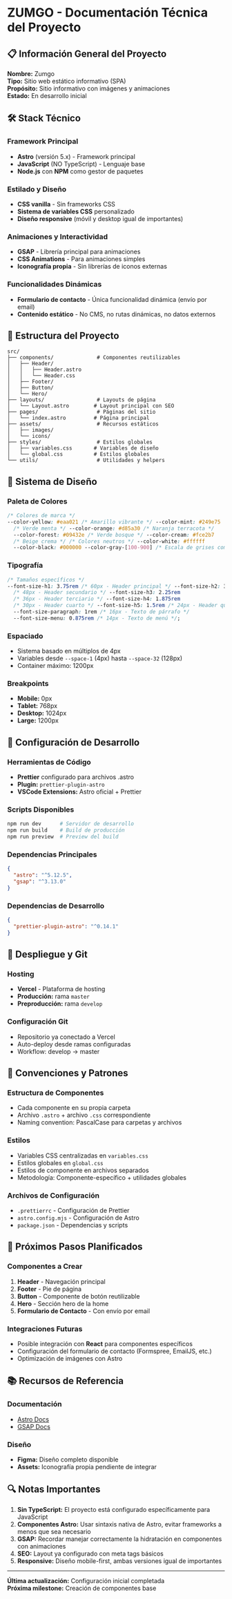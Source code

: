 # ZUMGO - Documentación Técnica del Proyecto

## 📋 Información General del Proyecto

**Nombre:** Zumgo  
**Tipo:** Sitio web estático informativo (SPA)  
**Propósito:** Sitio informativo con imágenes y animaciones  
**Estado:** En desarrollo inicial

## 🛠️ Stack Técnico

### Framework Principal

- **Astro** (versión 5.x) - Framework principal
- **JavaScript** (NO TypeScript) - Lenguaje base
- **Node.js** con **NPM** como gestor de paquetes

### Estilado y Diseño

- **CSS vanilla** - Sin frameworks CSS
- **Sistema de variables CSS** personalizado
- **Diseño responsive** (móvil y desktop igual de importantes)

### Animaciones y Interactividad

- **GSAP** - Librería principal para animaciones
- **CSS Animations** - Para animaciones simples
- **Iconografía propia** - Sin librerías de iconos externas

### Funcionalidades Dinámicas

- **Formulario de contacto** - Única funcionalidad dinámica (envío por email)
- **Contenido estático** - No CMS, no rutas dinámicas, no datos externos

## 📁 Estructura del Proyecto

```
src/
├── components/              # Componentes reutilizables
│   ├── Header/
│   │   ├── Header.astro
│   │   └── Header.css
│   ├── Footer/
│   ├── Button/
│   └── Hero/
├── layouts/                 # Layouts de página
│   └── Layout.astro        # Layout principal con SEO
├── pages/                   # Páginas del sitio
│   └── index.astro         # Página principal
├── assets/                  # Recursos estáticos
│   ├── images/
│   └── icons/
├── styles/                  # Estilos globales
│   ├── variables.css       # Variables de diseño
│   └── global.css          # Estilos globales
└── utils/                   # Utilidades y helpers
```

## 🎨 Sistema de Diseño

### Paleta de Colores

```css
/* Colores de marca */
--color-yellow: #eaa021 /* Amarillo vibrante */ --color-mint: #249e75
  /* Verde menta */ --color-orange: #d85a30 /* Naranja terracota */
  --color-forest: #09432e /* Verde bosque */ --color-cream: #fce2b7
  /* Beige crema */ /* Colores neutros */ --color-white: #ffffff
  --color-black: #000000 --color-gray-[100-900] /* Escala de grises completa */;
```

### Tipografía

```css
/* Tamaños específicos */
--font-size-h1: 3.75rem /* 60px - Header principal */ --font-size-h2: 3rem
  /* 48px - Header secundario */ --font-size-h3: 2.25rem
  /* 36px - Header terciario */ --font-size-h4: 1.875rem
  /* 30px - Header cuarto */ --font-size-h5: 1.5rem /* 24px - Header quinto */
  --font-size-paragraph: 1rem /* 16px - Texto de párrafo */
  --font-size-menu: 0.875rem /* 14px - Texto de menú */;
```

### Espaciado

- Sistema basado en múltiplos de 4px
- Variables desde `--space-1` (4px) hasta `--space-32` (128px)
- Container máximo: 1200px

### Breakpoints

- **Mobile:** 0px
- **Tablet:** 768px
- **Desktop:** 1024px
- **Large:** 1200px

## 🔧 Configuración de Desarrollo

### Herramientas de Código

- **Prettier** configurado para archivos .astro
- **Plugin:** `prettier-plugin-astro`
- **VSCode Extensions:** Astro oficial + Prettier

### Scripts Disponibles

```bash
npm run dev      # Servidor de desarrollo
npm run build    # Build de producción
npm run preview  # Preview del build
```

### Dependencias Principales

```json
{
  "astro": "^5.12.5",
  "gsap": "^3.13.0"
}
```

### Dependencias de Desarrollo

```json
{
  "prettier-plugin-astro": "^0.14.1"
}
```

## 🚀 Despliegue y Git

### Hosting

- **Vercel** - Plataforma de hosting
- **Producción:** rama `master`
- **Preproducción:** rama `develop`

### Configuración Git

- Repositorio ya conectado a Vercel
- Auto-deploy desde ramas configuradas
- Workflow: develop → master

## 📝 Convenciones y Patrones

### Estructura de Componentes

- Cada componente en su propia carpeta
- Archivo `.astro` + archivo `.css` correspondiente
- Naming convention: PascalCase para carpetas y archivos

### Estilos

- Variables CSS centralizadas en `variables.css`
- Estilos globales en `global.css`
- Estilos de componente en archivos separados
- Metodología: Componente-específico + utilidades globales

### Archivos de Configuración

- `.prettierrc` - Configuración de Prettier
- `astro.config.mjs` - Configuración de Astro
- `package.json` - Dependencias y scripts

## 🎯 Próximos Pasos Planificados

### Componentes a Crear

1. **Header** - Navegación principal
2. **Footer** - Pie de página
3. **Button** - Componente de botón reutilizable
4. **Hero** - Sección hero de la home
5. **Formulario de Contacto** - Con envío por email

### Integraciones Futuras

- Posible integración con **React** para componentes específicos
- Configuración del formulario de contacto (Formspree, EmailJS, etc.)
- Optimización de imágenes con Astro

## 📚 Recursos de Referencia

### Documentación

- [Astro Docs](https://docs.astro.build)
- [GSAP Docs](https://greensock.com/docs/)

### Diseño

- **Figma:** Diseño completo disponible
- **Assets:** Iconografía propia pendiente de integrar

## 🔍 Notas Importantes

1. **Sin TypeScript:** El proyecto está configurado específicamente para JavaScript
2. **Componentes Astro:** Usar sintaxis nativa de Astro, evitar frameworks a menos que sea necesario
3. **GSAP:** Recordar manejar correctamente la hidratación en componentes con animaciones
4. **SEO:** Layout ya configurado con meta tags básicos
5. **Responsive:** Diseño mobile-first, ambas versiones igual de importantes

---

**Última actualización:** Configuración inicial completada  
**Próxima milestone:** Creación de componentes base
